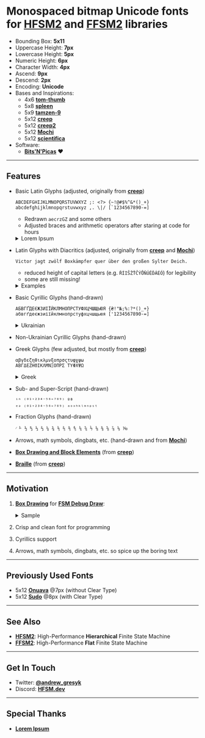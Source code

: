 # Monospaced bitmap Unicode fonts for **[HFSM2](https://hfsm.dev)** and **[FFSM2](https://flat.hfsm.dev)** libraries

- Bounding Box: **5x11**
- Uppercase Height: **7px**
- Lowercase Height: **5px**
- Numeric Height: **6px**
- Character Width: **4px**
- Ascend: **9px**
- Descend: **2px**
- Encoding: **Unicode**
- Bases and Inspirations:
    - 4x6 **[tom-thumb](https://robey.lag.net/2010/01/23/tiny-monospace-font.html)**
    - 5x8 **[spleen](https://github.com/fcambus/spleen)**
    - 5x9 **[tamzen-9](https://github.com/sunaku/tamzen-font#tamzen-9)**
    - 5x12 **[creep](https://github.com/romeovs/creep)**
    - 5x12 **[creep2](https://github.com/raymond-w-ko/creep2)**
    - 5x12 **[Mochi](https://addy-dclxvi.github.io/post/bitmap-fonts/#mochi)**
    - 5x12 **[scientifica](https://github.com/nerdypepper/scientifica)**
- Software:
    - **[Bits'N'Picas](https://github.com/kreativekorp/bitsnpicas)** ❤

---

## Features

- Basic Latin Glyphs (adjusted, originally from **[creep](https://github.com/romeovs/creep)**)
    ```
    ABCDEFGHIJKLMNOPQRSTUVWXYZ ;: <?> {~!@#$%^&*()_+}
    abcdefghijklmnopqrstuvwxyz ,. \|/ [`1234567890-=]
    ```
    - Redrawn `aecrzGZ` and some others
    - Adjusted braces and arithmetic operators after staring at code for hours

    <details>
        <summary>Lorem Ipsum</summary>

        ```
        At vero eos et accusamus et iusto odio dignissimos ducimus qui blanditiis praesentium voluptatum deleniti atque corrupti quos dolores et quas molestias excepturi sint occaecati cupiditate non provident, similique sunt in culpa qui officia deserunt mollitia animi, id est laborum et dolorum fuga. Et harum quidem rerum facilis est et expedita distinctio. Nam libero tempore, cum soluta nobis est eligendi optio cumque nihil impedit quo minus id quod maxime placeat facere possimus, omnis voluptas assumenda est, omnis dolor repellendus. Temporibus autem quibusdam et aut officiis debitis aut rerum necessitatibus saepe eveniet ut et voluptates repudiandae sint et molestiae non recusandae. Itaque earum rerum hic tenetur a sapiente delectus, ut aut reiciendis voluptatibus maiores alias consequatur aut perferendis doloribus asperiores repellat.
        ```
    </details>

- Latin Glyphs with Diacritics (adjusted, originally from **[creep](https://github.com/romeovs/creep)** and **[Mochi](https://addy-dclxvi.github.io/post/bitmap-fonts/#mochi)**)
    ```
    Victor jagt zwölf Boxkämpfer quer über den großen Sylter Deich.
    ```
    - reduced height of capital letters (e.g. `ŘÍIŠŽŤČÝŮŇÚĚĎÁÉÓ`) for legibility
    - some are still missing!

    <details>
        <summary>Examples</summary>

        ```
        Příliš žluťoučký kůň úpěl ďábelské ódy.
        Høj bly gom vandt fræk sexquiz på wc.
        Victor jagt zwölf Boxkämpfer quer über den großen Sylter Deich.
        Glāžšķūņa rūķīši dzērumā čiepj Baha koncertflīģeļu vākus.
        Stróż pchnął kość w quiz gędźb vel fax myjń.
        Pijamalı hasta yağız şoföre çabucak güvendi.
        ```
    </details>

- Basic Cyrillic Glyphs (hand-drawn)
    ```
    АБВГҐДЕЄЖЗИІЇЙКЛМНОПРСТУФХЦЧШЩЬЮЯ {₴!"№;%:?*()_+}
    абвгґдеєжзиіїйклмнопрстуфхцчшщьюя ['1234567890-=]
    ```

    <details>
        <summary>Ukrainian</summary>

        ```
        З'їв аґрусу — та ягода цілюща б'є жах інфекцій шипучим „ь“.
        ```
    </details>

- Non-Ukrainian Cyrillic Glyphs (hand-drawn)

- Greek Glyphs (few adjusted, but mostly from **[creep](https://github.com/romeovs/creep)**)
    ```
    αβγδεζηθικλμνξοπρσςτυφχψω
    ΑΒΓΔΕΖΗΘΙΚΛΜΝΞΟΠΡΣ ΤΥΦΧΨΩ
    ```

    <details>
        <summary>Greek</summary>

        ```
        Τάχιστη αλώπηξ βαφής ψημένη γη, δρασκελίζει υπέρ νωθρού κυνός.
        ```
    </details>

- Sub- and Super-Script (hand-drawn)
    ```
    ⁱⁿ ⁽⁰¹⁺²³⁴⁻⁵⁶⁼⁷⁸⁹⁾ ºª
    ₑₔ ₍₀₁₊₂₃₄₋₅₆₌₇₈₉₎ ₐₒₓₕₖₗₘₙₚₛₜ
    ```

- Fraction Glyphs (hand-drawn)
    ```
    ⁄ ⅟ ½ ↉ ⅓ ⅔ ¼ ¾ ⅕ ⅖ ⅗ ⅘ ⅙ ⅚ ⅐ ⅛ ⅜ ⅝ ⅞ ⅑ ⅒
    ```

- Arrows, math symbols, dingbats, etc. (hand-drawn and from **[Mochi](https://addy-dclxvi.github.io/post/bitmap-fonts/#mochi)**)

- **[Box Drawing and Block Elements](https://github.com/romeovs/creep#box-drawing)** (from **[creep](https://github.com/romeovs/creep)**)

- **[Braille](https://github.com/romeovs/creep#braille-and-drawille)** (from **[creep](https://github.com/romeovs/creep)**)

---

## Motivation

1. [**Box Drawing**](https://github.com/romeovs/creep#box-drawing) for [**FSM Debug Draw**](https://gresyk.dev/features/2018/01/15/hfsm-magic.html):
    <details>
        <summary>Sample</summary>

        ```
        ┌ TopLevelState
        └ TopLevelRegion
        ╟ OrthogonalRegion
        ║ ╟ OrthogonalState1
        ║ ╙ OrthogonalState2
        ╟─┬ PeerState1
        ║ └ PeerState2
        ╟ CompositeRegion
        ║ ├ CompositeState1
        ║ └ CompositeState2
        ╙─╥ OrthogonalPeerState1
            ╙ OrthogonalPeerState2
        ```
    </details>
1. Crisp and clean font for programming
1. Cyrillics support
1. Arrows, math symbols, dingbats, etc. so spice up the boring text

---

## Previously Used Fonts

- 5x12 **[Onuava](https://www.dafont.com/onuava.font)** @7px (without Clear Type)
- 5x12 **[Sudo](https://www.kutilek.de/sudo-font/)** @8px (with Clear Type)

---

## See Also

- **[HFSM2](https://hfsm.dev)**: High-Performance **Hierarchical** Finite State Machine
- **[FFSM2](https://flat.hfsm.dev)**: High-Performance **Flat** Finite State Machine

---

## Get In Touch

- Twitter: **[@andrew_gresyk](https://www.twitter.com/andrew_gresyk)**
- Discord: **[HFSM.dev](https://discord.gg/v4t3tzh)**

---

## Special Thanks

- **[Lorem Ipsum](https://www.lipsum.com/)**
